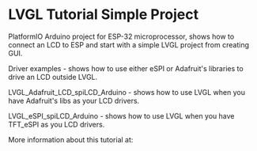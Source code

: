 # LVGL Tutorial Simple Project

PlatformIO Arduino project for ESP-32 microprocessor, shows how to connect an LCD to ESP and start with a simple LVGL project from creating GUI.

Driver examples - shows how to use either eSPI or Adafruit's libraries to drive an LCD outside LVGL.

LVGL_Adafruit_LCD_spiLCD_Arduino - shows how to use LVGL when you have Adafruit's libs as your LCD drivers.

LVGL_eSPI_spiLCD_Arduino - shows how to use LVGL when you have TFT_eSPI as you LCD drivers.

More information about this tutorial at: 